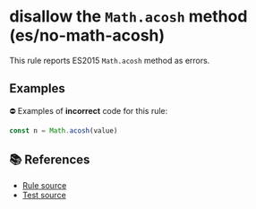 # disallow the `Math.acosh` method (es/no-math-acosh)

This rule reports ES2015 `Math.acosh` method as errors.

## Examples

⛔ Examples of **incorrect** code for this rule:

```js
const n = Math.acosh(value)
```

## 📚 References

- [Rule source](../../lib/rules/no-math-acosh.js)
- [Test source](../../tests/lib/rules/no-math-acosh.js)
